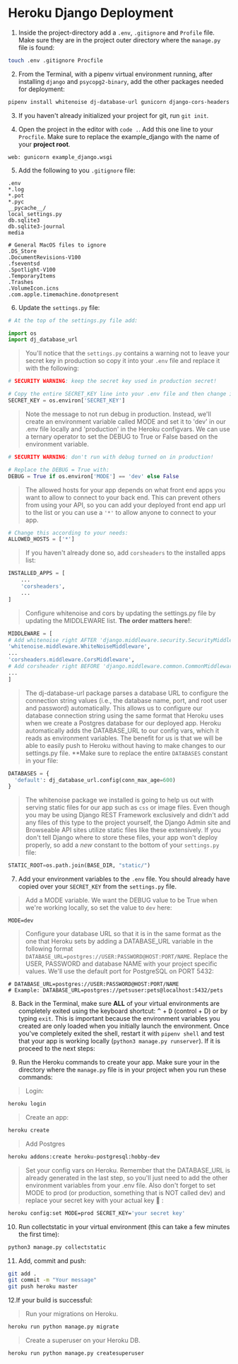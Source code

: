 # Heroku Django Deployment



1. Inside the project-directory add a `.env`, `.gitignore` and `Profile` file. Make sure they are in the project outer directory where the `manage.py` file is found:

```bash
touch .env .gitignore Procfile
```

2. From the Terminal, with a pipenv virtual environment running, after installing `django` and `psycopg2-binary`, add the other packages needed for deployment:

```bash
pipenv install whitenoise dj-database-url gunicorn django-cors-headers
```

3. If you haven't already initialized your project for git, run `git init`.

4. Open the project in the editor with `code .`. Add this one line to your `Procfile`. Make sure to replace the example_django with the name of your **project root**.

```
web: gunicorn example_django.wsgi
```

5. Add the following to you `.gitignore` file:

```
.env
*.log
*.pot
*.pyc
__pycache__/
local_settings.py
db.sqlite3
db.sqlite3-journal
media

# General MacOS files to ignore
.DS_Store
.DocumentRevisions-V100
.fseventsd
.Spotlight-V100
.TemporaryItems
.Trashes
.VolumeIcon.icns
.com.apple.timemachine.donotpresent
```

6. Update the `settings.py` file: 

```python
# At the top of the settings.py file add:

import os
import dj_database_url

```

> You'll notice that the `settings.py` contains a warning not to leave your secret key in production so copy it into your `.env` file and replace it with the following: 

```python
# SECURITY WARNING: keep the secret key used in production secret! 

# Copy the entire SECRET_KEY line into your .env file and then change it to read:
SECRET_KEY = os.environ['SECRET_KEY']
```

> Note the message to not run debug in production. Instead, we'll create an environment variable called MODE and set it to 'dev' in our .env file locally and 'production' in the Heroku configvars. We can use a ternary operator to set the DEBUG to True or False based on the environment variable.

```python
# SECURITY WARNING: don't run with debug turned on in production! 

# Replace the DEBUG = True with:
DEBUG = True if os.environ['MODE'] == 'dev' else False
```
> The allowed hosts for your app depends on what front end apps you want to allow to connect to your back end.  This can prevent others from using your API, so you can add your deployed front end app url to the list or you can use a `'*'` to allow anyone to connect to your app.

```python
# Change this according to your needs:
ALLOWED_HOSTS = ['*']
```
> If you haven't already done so, add `corsheaders` to the installed apps list:

```python
INSTALLED_APPS = [
    ...
    'corsheaders',
    ...
]
```

> Configure whitenoise and cors by updating the settings.py file by updating the MIDDLEWARE list. **The order matters here!**:

```python
MIDDLEWARE = [
# Add whitenoise right AFTER 'django.middleware.security.SecurityMiddleware',
'whitenoise.middleware.WhiteNoiseMiddleware',
...
'corsheaders.middleware.CorsMiddleware',
# Add corsheader right BEFORE 'django.middleware.common.CommonMiddleware',
...
]
```

> The dj-database-url package parses a database URL to configure the connection string values (i.e., the database name, port, and root user and password) automatically. This allows us to configure our database connection string using the same format that Heroku uses when we create a Postgres database for our deployed app. Heroku automatically adds the DATABASE_URL to our config vars, which it reads as environment variables. The benefit for us is that we will be able to easily push to Heroku without having to make changes to our settings.py file. **Make sure to replace the entire `DATABASES` constant in your file:

```python
DATABASES = {
  'default': dj_database_url.config(conn_max_age=600)
}
```

> The whitenoise package we installed is going to help us out with serving static files for our app such as `css` or image files.  Even though you may be using Django REST Framework exclusively and didn't add any files of this type to the project yourself, the Django Admin site and Browseable API sites utilize static files like these extensively.  If you don't tell Django where to store these files, your app won't deploy properly, so add a *new* constant to the bottom of your `settings.py` file: 

```python
STATIC_ROOT=os.path.join(BASE_DIR, "static/")
```

7. Add your environment variables to the `.env` file.  You should already have copied over your `SECRET_KEY` from the `settings.py` file.

> Add a MODE variable. We want the DEBUG value to be True when we're working locally, so set the value to `dev` here:

```
MODE=dev
```

> Configure your database URL so that it is in the same format as the one that Heroku sets by adding a DATABASE_URL variable in the following format `DATABASE_URL=postgres://USER:PASSWORD@HOST:PORT/NAME`.  Replace the USER, PASSWORD and database NAME with your project specific values.  We'll use the default port for PostgreSQL on PORT 5432:

```
# DATABASE_URL=postgres://USER:PASSWORD@HOST:PORT/NAME
# Example: DATABASE_URL=postgres://petsuser:pets@localhost:5432/pets
```

8. Back in the Terminal, make sure **ALL** of your virtual environments are completely exited using the keyboard shortcut: <kbd>^</kbd> + <kbd>D</kbd> (control + D) or by typing `exit`.  This is important because the environment variables you created are only loaded when you initially launch the environment.  Once you've completely exited the shell, restart it with `pipenv shell` and test that your app is working locally (`python3 manage.py runserver`).  If it is proceed to the next steps:


9. Run the Heroku commands to create your app.  Make sure your in the directory where the `manage.py` file is in your project when you run these commands:

> Login:

```bash
heroku login
```

> Create an app:


```bash
heroku create
```

> Add Postgres

```bash
heroku addons:create heroku-postgresql:hobby-dev
```

> Set your config vars on Heroku. Remember that the DATABASE_URL is already generated in the last step, so you'll just need to add the other environment variables from your .env file. Also don't forget to set MODE to prod (or production, something that is NOT called dev) and replace your secret key with your actual key :slightly_smiling_face: :

```bash
heroku config:set MODE=prod SECRET_KEY='your secret key'
```

10. Run collectstatic in your virtual environment (this can take a few minutes the first time):

```bash
python3 manage.py collectstatic
```

11. Add, commit and push:

```bash
git add .
git commit -m "Your message"
git push heroku master
```

12.If your build is successful:

> Run your migrations on Heroku.

```bash
heroku run python manage.py migrate
```

> Create a superuser on your Heroku DB.

```bash
heroku run python manage.py createsuperuser

```



